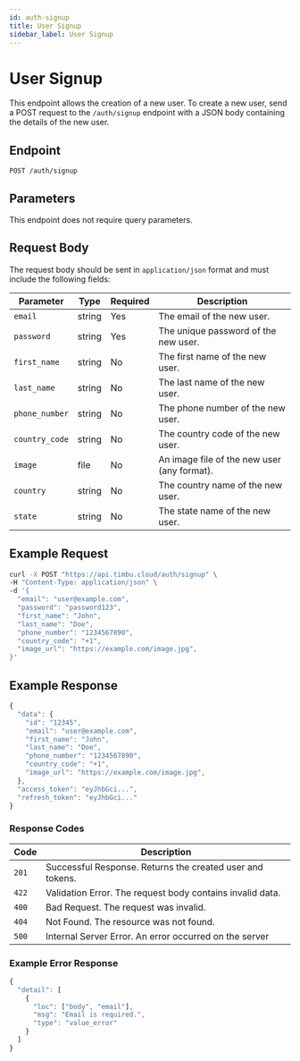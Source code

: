 ```yaml
---
id: auth-signup
title: User Signup
sidebar_label: User Signup
---
```


# User Signup

This endpoint allows the creation of a new user. To create a new user, send a POST request to the `/auth/signup` endpoint with a JSON body containing the details of the new user.

## Endpoint

`POST /auth/signup`

## Parameters

This endpoint does not require query parameters.

## Request Body

The request body should be sent in `application/json` format and must include the following fields:

| Parameter       | Type   | Required | Description                                      |
|-----------------|--------|----------|--------------------------------------------------|
| `email`         | string | Yes      | The email of the new user.                      |
| `password`      | string | Yes      | The unique password of the new user.            |
| `first_name`    | string | No      | The first name of the new user.                 |
| `last_name`     | string | No      | The last name of the new user.                  |
| `phone_number`  | string | No     | The phone number of the new user.               |
| `country_code`  | string | No     | The country code of the new user.               |
| `image`         | file   | No       | An image file of the new user (any format).     |
| `country`       | string | No     | The country name of the new user.               |
| `state`         | string | No       | The state name of the new user.                 |




## Example Request

```bash
curl -X POST "https://api.timbu.cloud/auth/signup" \
-H "Content-Type: application/json" \
-d '{
  "email": "user@example.com",
  "password": "password123",
  "first_name": "John",
  "last_name": "Doe",
  "phone_number": "1234567890",
  "country_code": "+1",
  "image_url": "https://example.com/image.jpg",
}'
```


## Example Response

```jsx title="response"
{
  "data": {
    "id": "12345",
    "email": "user@example.com",
    "first_name": "John",
    "last_name": "Doe",
    "phone_number": "1234567890",
    "country_code": "+1",
    "image_url": "https://example.com/image.jpg",
  },
  "access_token": "eyJhbGci...",
  "refresh_token": "eyJhbGci..."
}
```


### Response Codes

| Code        | Description   |
|------------------|--------|
| `201`| Successful Response. Returns the created user and tokens. |
| `422`    | Validation Error. The request body contains invalid data. |
| `400`    | Bad Request. The request was invalid. |
| `404`          | Not Found. The resource was not found. |
| `500`          | Internal Server Error. An error occurred on the server |

### Example Error Response

```jsx title="response"
{
  "detail": [
    {
      "loc": ["body", "email"],
      "msg": "Email is required.",
      "type": "value_error"
    }
  ]
}
```